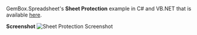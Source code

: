 GemBox.Spreadsheet's **Sheet Protection** example in C# and VB.NET that is available [here](https://www.gemboxsoftware.com/spreadsheet/examples/excel-sheet-protection/704).

**Screenshot**
![Sheet Protection Screenshot](https://www.gemboxsoftware.com/Spreadsheet/Examples/Content/Protection/SheetProtection/Protection.png)